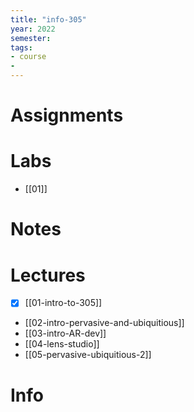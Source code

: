 ```yaml
---
title: "info-305"
year: 2022
semester: 
tags: 
- course
- 
---
```

# Assignments

# Labs
- [[01]]

# Notes

# Lectures
- [x] [[01-intro-to-305]]
- [[02-intro-pervasive-and-ubiquitious]]
- [[03-intro-AR-dev]]
- [[04-lens-studio]]
- [[05-pervasive-ubiquitious-2]]

# Info
